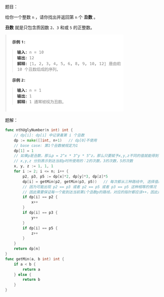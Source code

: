 题目：

给你一个整数 `n` ，请你找出并返回第 `n` 个 **丑数** 。

**丑数** 就是只包含质因数 `2`、`3` 和或 `5` 的正整数。

<img src="6.丑数.assets/image-20231022214800207.png" alt="image-20231022214800207" style="zoom:50%;" />

题解：

```go
func nthUglyNumber(n int) int {
    // dp[i]: dp[i] 中记录着第 i 个丑数
    dp := make([]int, n+1)   // dp[0]不使用
    // base case: 第1个丑数被规定为1
    dp[1] = 1  
    // 如果p是丑数，那么p = 2^x * 3^y * 5^z。那么只要赋予x,y,z不同的值就能得到不同的丑数。
    // x,y,z 分别表示到达当前p时所使用的：2的次数，3的次数，5的次数
    x, y, z := 1, 1, 1
    for i := 2; i <= n; i++ {
        p2, p3, p5 := dp[x]*2, dp[y]*3, dp[z]*5
        dp[i] = getMin(p2, getMin(p3, p5))   // 每次都从三种路线中, 选择值最小的一种选择
        // 因为可能出现 p2 == p3 或者 p2 == p5 或者 p3 == p5 这种相等的情况
        // 因此需要保证每一个能到达当前第i个丑数p的路线，对应的指针都应该++，因此是if并列，而不是if else
        if dp[i] == p2 {    
            x++
        } 
        if dp[i] == p3 {
            y++
        } 
        if dp[i] == p5 {
            z++
        }
    }
    return dp[n]
}
func getMin(a, b int) int {
    if a < b {
        return a
    } else {
        return b
    }
}
```

